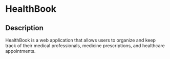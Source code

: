 # HealthBook

## Description
HealthBook is a web application that allows users to organize and keep track of their medical professionals, medicine prescriptions, and healthcare appointments. 